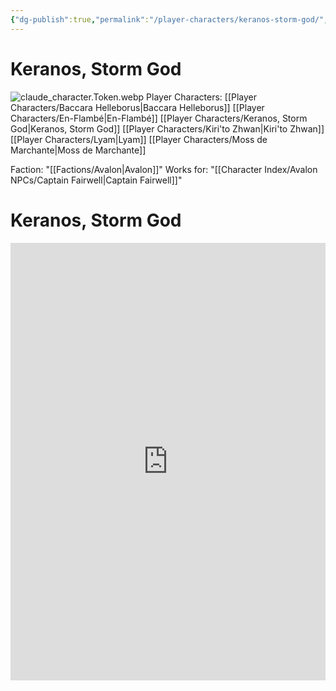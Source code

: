 ```yaml
---
{"dg-publish":true,"permalink":"/player-characters/keranos-storm-god/","pinned":"true","tags":["Avalon","PC"],"created":"2025-05-27T20:11:07.810-05:00"}
---
```


# Keranos, Storm God
![claude_character.Token.webp](/img/user/Assets/Voidbound%20token%20images/claude_character.Token.webp)
Player Characters: [[Player Characters/Baccara Helleborus\|Baccara Helleborus]] [[Player Characters/En-Flambé\|En-Flambé]] 
[[Player Characters/Keranos, Storm God\|Keranos, Storm God]] [[Player Characters/Kiri'to Zhwan\|Kiri'to Zhwan]] [[Player Characters/Lyam\|Lyam]] [[Player Characters/Moss de Marchante\|Moss de Marchante]]
 
 Faction: "[[Factions/Avalon\|Avalon]]"
Works for: "[[Character Index/Avalon NPCs/Captain Fairwell\|Captain Fairwell]]"
# Keranos, Storm God

<iframe src="https://app.box.com/embed/s/s29euadkorlowup80voqraqg9msimzy0?sortColumn=date" width="100%" height="700" frameborder="0" allowfullscreen webkitallowfullscreen msallowfullscreen></iframe>